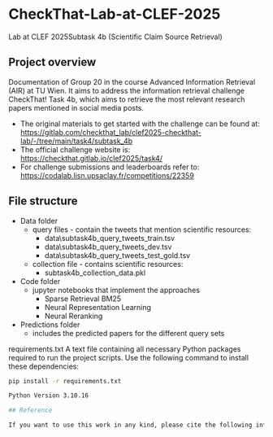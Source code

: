 # CheckThat-Lab-at-CLEF-2025
Lab at CLEF 2025Subtask 4b (Scientific Claim Source Retrieval)

## Project overview

Documentation of Group 20 in the course Advanced Information Retrieval (AIR) at TU Wien. It aims to address the information retrieval challenge CheckThat! Task 4b, which aims to retrieve the most relevant research papers mentioned in social media posts.

- The original materials to get started with the challenge can be found at: https://gitlab.com/checkthat_lab/clef2025-checkthat-lab/-/tree/main/task4/subtask_4b
- The official challenge website is: https://checkthat.gitlab.io/clef2025/task4/ 
- For challenge submissions and leaderboards refer to: https://codalab.lisn.upsaclay.fr/competitions/22359  

## File structure

- Data folder
    - query files - contain the tweets that mention scientific resources:
        - data\subtask4b_query_tweets_train.tsv
        - data\subtask4b_query_tweets_dev.tsv
        - data\subtask4b_query_tweets_test_gold.tsv
    - collection file - contains scientific resources:
        - subtask4b_collection_data.pkl
- Code folder
    - jupyter notebooks that implement the approaches
        - Sparse Retrieval BM25     
        - Neural Representation Learning
        - Neural Reranking
- Predictions folder
    - includes the predicted papers for the different query sets

requirements.txt
A text file containing all necessary Python packages required to run the project scripts. Use the following command to install these dependencies:

```bash
pip install -r requirements.txt

Python Version 3.10.16

## Reference

If you want to use this work in any kind, please cite the following information:


 
     



